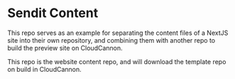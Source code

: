 # Sendit Content

This repo serves as an example for separating the content files of a NextJS site into their own repository, and combining them with another repo to build the preview site on CloudCannon.

This repo is the website content repo, and will download the template repo on build in CloudCannon.
